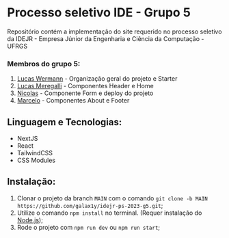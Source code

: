 # Processo seletivo IDE - Grupo 5

Repositório contém a implementação do site requerido no processo seletivo da IDEJR - Empresa Júnior da Engenharia e Ciência da Computação - UFRGS

### Membros do grupo 5:

1. [Lucas Wermann](https://github.com/galax1y) - Organização geral do projeto e Starter
2. [Lucas Meregalli](https://github.com/llmeregalli) - Componentes Header e Home
3. [Nicolas](https://github.com/nicolasclee) - Componente Form e deploy do projeto
4. [Marcelo](https://github.com/marcelogborges) - Componentes About e Footer

## Linguagem e Tecnologias:

- NextJS
- React
- TailwindCSS
- CSS Modules

## Instalação:

1. Clonar o projeto da branch `MAIN` com o comando `git clone -b MAIN https://github.com/galax1y/idejr-ps-2023-g5.git`;
2. Utilize o comando `npm install` no terminal. (Requer instalação do [Node.js](https://nodejs.org/));
3. Rode o projeto com `npm run dev` ou `npm run start`;
